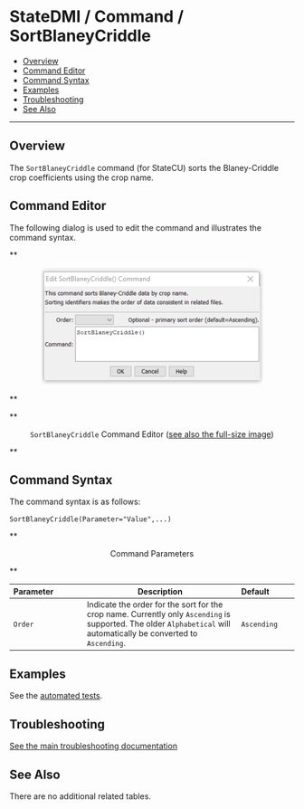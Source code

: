 # StateDMI / Command / SortBlaneyCriddle #

* [Overview](#overview)
* [Command Editor](#command-editor)
* [Command Syntax](#command-syntax)
* [Examples](#examples)
* [Troubleshooting](#troubleshooting)
* [See Also](#see-also)

-------------------------

## Overview ##

The `SortBlaneyCriddle` command (for StateCU)
sorts the Blaney-Criddle crop coefficients using the crop name.

## Command Editor ##

The following dialog is used to edit the command and illustrates the command syntax.

**<p style="text-align: center;">
![SortBlaneyCriddle command editor](SortBlaneyCriddle.png)
</p>**

**<p style="text-align: center;">
`SortBlaneyCriddle` Command Editor (<a href="../SortBlaneyCriddle.png">see also the full-size image</a>)
</p>**

## Command Syntax ##

The command syntax is as follows:

```text
SortBlaneyCriddle(Parameter="Value",...)
```
**<p style="text-align: center;">
Command Parameters
</p>**

| **Parameter**&nbsp;&nbsp;&nbsp;&nbsp;&nbsp;&nbsp;&nbsp;&nbsp;&nbsp;&nbsp;&nbsp;&nbsp; | **Description** | **Default**&nbsp;&nbsp;&nbsp;&nbsp;&nbsp;&nbsp;&nbsp;&nbsp;&nbsp;&nbsp; |
| --------------|-----------------|----------------- |
| `Order` | Indicate the order for the sort for the crop name.  Currently only `Ascending` is supported.  The older `Alphabetical` will automatically be converted to `Ascending`. | `Ascending` |

## Examples ##

See the [automated tests](https://github.com/OpenCDSS/cdss-app-statedmi-test/tree/master/test/regression/commands/SortBlaneyCriddle).

## Troubleshooting ##

[See the main troubleshooting documentation](../../troubleshooting/troubleshooting.md)

## See Also ##

There are no additional related tables.
